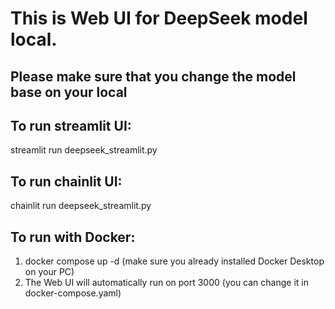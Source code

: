 # This is Web UI for DeepSeek model local.
## Please make sure that you change the model base on your local

## To run streamlit UI:
 streamlit run deepseek_streamlit.py
## To run chainlit UI:
 chainlit run deepseek_streamlit.py
## To run with Docker:
 1. docker compose up -d (make sure you already installed Docker Desktop on your PC)
 2. The Web UI will automatically run on port 3000 (you can change it in docker-compose.yaml) 